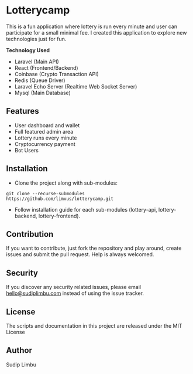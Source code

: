 # Lotterycamp
This is a fun application where lottery is run every minute and user can participate for a small minimal fee. I created this application to explore new technologies just for fun. 

**Technology Used**
- Laravel (Main API)
- React (Frontend/Backend)
- Coinbase (Crypto Transaction API)
- Redis (Queue Driver)
- Laravel Echo Server (Realtime Web Socket Server)
- Mysql (Main Database)

## Features
- User dashboard and wallet
- Full featured admin area
- Lottery runs every minute
- Cryptocurrency payment
- Bot Users

## Installation
- Clone the project along with sub-modules:
```
git clone --recurse-submodules https://github.com/limvus/lotterycamp.git
```
- Follow installation guide for each sub-modules (lottery-api, lottery-backend, lottery-frontend).

## Contribution
If you want to contribute, just fork the repository and play around, create 
issues and submit the pull request. Help is always welcomed.

## Security
If you discover any security related issues, please email hello@sudiplimbu.com 
instead of using the issue tracker.

## License
The scripts and documentation in this project are released under the MIT License

## Author
Sudip Limbu